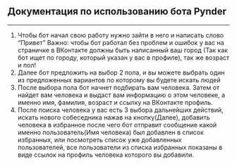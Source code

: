 ## Документация по использованию бота Pynder
------

1. Чтобы бот начал свою работу нужно зайти в него и написать слово “Привет” Важно: чтобы бот работал без проблем и ошибок у вас на страничке в ВКонтакте должны быть написанный ваш город (Так как бот ищет по городу, который указан у вас в профиле), так же возраст и пол!
2. Далее бот предложить на выбор 2 пола, и вы можете выбрать один из предложенных вариантов по которому вы будете искать людей
3. После выбора пола бот начнет подбирать вам человека. Затем от найдет вам человека и выдаст вам информацию о этом человеке, а именно имя, фамилия, возраст и ссылку на ВКонтакте профиль.
4. После поиска человека у вас есть 3 выбора дальнейших действий, искать нового собеседника нажав на кнопку(Далее), добавить человека в избранное после чего бот отправит сообщение какой именно пользователь(Имя человека) был добавлен в список избранных, или посмотреть список уже добавленных пользователей, все пользователи из списка избранных показаны в виде ссылок на профиль человека которого вы добавили.
